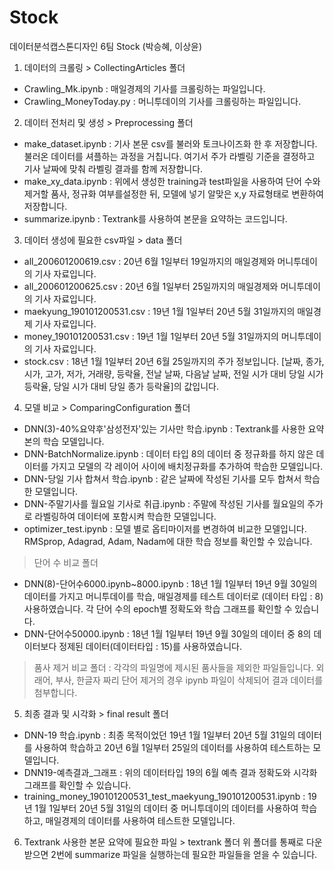 # Stock
데이터분석캡스톤디자인 6팀 Stock (박승혜, 이상윤)

1. 데이터의 크롤링 > CollectingArticles 폴더
- Crawling_Mk.ipynb : 매일경제의 기사를 크롤링하는 파일입니다.
- Crawling_MoneyToday.py : 머니투데이의 기사를 크롤링하는 파일입니다.

2. 데이터 전처리 및 생성 > Preprocessing 폴더
- make_dataset.ipynb : 기사 본문 csv를 불러와 토크나이즈화 한 후 저장합니다. 불러온 데이터를 셔플하는 과정을 거칩니다. 여기서 주가 라벨링 기준을 결정하고 기사 날짜에 맞춰 라벨링 결과를 함께 저장합니다.
- make_xy_data.ipynb : 위에서 생성한 training과 test파일을 사용하여 단어 수와 제거할 품사, 정규화 여부를설정한 뒤, 모델에 넣기 알맞은 x,y 자료형태로 변환하여 저장합니다.
- summarize.ipynb : Textrank를 사용하여 본문을 요약하는 코드입니다.

3. 데이터 생성에 필요한 csv파일 > data 폴더
- all_200601200619.csv : 20년 6월 1일부터 19일까지의 매일경제와 머니투데이의 기사 자료입니다.
- all_200601200625.csv : 20년 6월 1일부터 25일까지의 매일경제와 머니투데이의 기사 자료입니다.
- maekyung_190101200531.csv : 19년 1월 1일부터 20년 5월 31일까지의 매일경제 기사 자료입니다.
- money_190101200531.csv : 19년 1월 1일부터 20년 5월 31일까지의 머니투데이의 기사 자료입니다.
- stock.csv : 18년 1월 1일부터 20년 6월 25일까지의 주가 정보입니다. [날짜, 종가, 시가, 고가, 저가, 거래량, 등락율, 전날 날짜, 다음날 날짜, 전일 시가 대비 당일 시가 등락율, 당일 시가 대비 당일 종가 등락율]의 값입니다.

4. 모델 비교 > ComparingConfiguration 폴더
- DNN(3)-40%요약후'삼성전자'있는 기사만 학습.ipynb : Textrank를 사용한 요약본의 학습 모델입니다.
- DNN-BatchNormalize.ipynb : 데이터 타입 8의 데이터 중 정규화를 하지 않은 데이터를 가지고 모델의 각 레이어 사이에 배치정규화를 추가하여 학습한 모델입니다.
- DNN-당일 기사 합쳐서 학습.ipynb : 같은 날짜에 작성된 기사를 모두 합쳐서 학습한 모델입니다.
- DNN-주말기사를 월요일 기사로 취급.ipynb : 주말에 작성된 기사를 월요일의 주가로 라벨링하여 데이터에 포함시켜 학습한 모델입니다.
- optimizer_test.ipynb : 모델 별로 옵티마이저를 변경하여 비교한 모델입니다. RMSprop, Adagrad, Adam, Nadam에 대한 학습 정보를 확인할 수 있습니다.
> 단어 수 비교 폴더
- DNN(8)-단어수6000.ipynb~8000.ipynb : 18년 1월 1일부터 19년 9월 30일의 데이터를 가지고 머니투데이를 학습, 매일경제를 테스트 데이터로 (데이터 타입 : 8) 사용하였습니다. 각 단어 수의 epoch별 정확도와 학습 그래프를 확인할 수 있습니다.
- DNN-단어수50000.ipynb : 18년 1월 1일부터 19년 9월 30일의 데이터 중 8의 데이터보다 정제된 데이터(데이터타입 : 15)를 사용하였습니다.
> 품사 제거 비교 폴더 : 각각의 파일명에 제시된 품사들을 제외한 파일들입니다. 외래어, 부사, 한글자 짜리 단어 제거의 경우 ipynb 파일이 삭제되어 결과 데이터를 첨부합니다.

5. 최종 결과 및 시각화 > final result 폴더
- DNN-19 학습.ipynb : 최종 목적이었던 19년 1월 1일부터 20년 5월 31일의 데이터를 사용하여 학습하고 20년 6월 1일부터 25일의 데이터를 사용하여 테스트하는 모델입니다.
- DNN19-예측결과_그래프 : 위의 데이터타입 19의 6월 예측 결과 정확도와 시각화 그래프를 확인할 수 있습니다.
- training_money_190101200531_test_maekyung_190101200531.ipynb : 19년 1월 1일부터 20년 5월 31일의 데이터 중 머니투데이의 데이터를 사용하여 학습하고, 매일경제의 데이터를 사용하여 테스트한 모델입니다.

6. Textrank 사용한 본문 요약에 필요한 파일 > textrank 폴더
위 폴더를 통째로 다운받으면 2번에 summarize 파일을 실행하는데 필요한 파일들을 얻을 수 있습니다.
